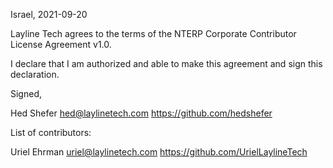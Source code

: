 Israel, 2021-09-20

Layline Tech agrees to the terms of the NTERP Corporate Contributor License Agreement v1.0.

I declare that I am authorized and able to make this agreement and sign this declaration.

Signed,

Hed Shefer hed@laylinetech.com https://github.com/hedshefer

List of contributors:

Uriel Ehrman uriel@laylinetech.com https://github.com/UrielLaylineTech